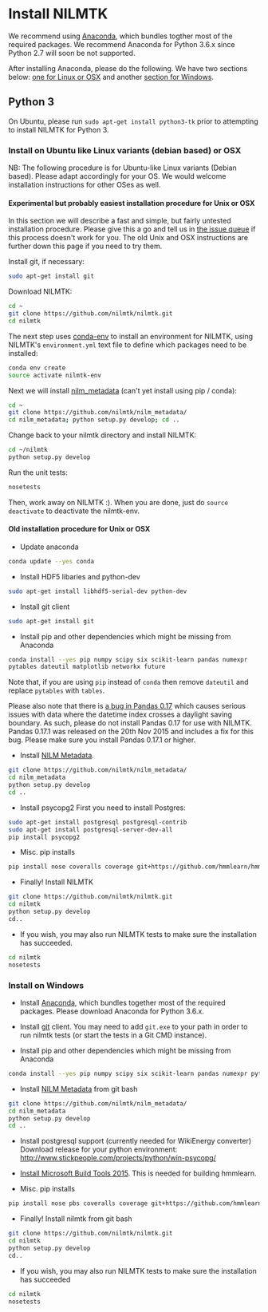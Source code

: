 
# Install NILMTK

We recommend using
[Anaconda](https://store.continuum.io/cshop/anaconda/), which bundles
togther most of the required packages. We recommend Anaconda for
Python 3.6.x since Python 2.7 will soon be not supported.

After installing Anaconda, please do the following.  We have two
sections below:
[one for Linux or OSX](#install-on-ubuntu-like-linux-variants-debian-based-or-osx)
and another [section for Windows](#install-on-windows).

## Python 3

On Ubuntu, please run `sudo apt-get install python3-tk` prior to attempting to
install NILMTK for Python 3.

### Install on Ubuntu like Linux variants (debian based) or OSX

NB: The following procedure is for Ubuntu-like Linux variants (Debian
based). Please adapt accordingly for your OS. We would welcome
installation instructions for other OSes as well.

#### Experimental but probably easiest installation procedure for Unix or OSX

In this section we will describe a fast and simple, but fairly
untested installation procedure.  Please give this a go and tell us in
[the issue queue](https://github.com/nilmtk/nilmtk/issues) if this
process doesn't work for you.  The old Unix and OSX instructions are
further down this page if you need to try them.

Install git, if necessary:

```bash
sudo apt-get install git
```

Download NILMTK:

```bash
cd ~
git clone https://github.com/nilmtk/nilmtk.git
cd nilmtk
```

The next step uses [conda-env](https://github.com/conda/conda-env) to
install an environment for NILMTK, using NILMTK's `environment.yml`
text file to define which packages need to be installed:

```bash
conda env create
source activate nilmtk-env
```

Next we will install
[nilm_metadata](https://github.com/nilmtk/nilm_metadata) (can't yet
install using pip / conda):

```bash
cd ~
git clone https://github.com/nilmtk/nilm_metadata/
cd nilm_metadata; python setup.py develop; cd ..
```

Change back to your nilmtk directory and install NILMTK:

```bash
cd ~/nilmtk
python setup.py develop
```

Run the unit tests:

```bash
nosetests
```

Then, work away on NILMTK :).  When you are done, just do `source
deactivate` to deactivate the nilmtk-env.


#### Old installation procedure for Unix or OSX

- Update anaconda
```bash
conda update --yes conda
```

- Install HDF5 libaries and python-dev
```bash
sudo apt-get install libhdf5-serial-dev python-dev
```

- Install git client
```bash
sudo apt-get install git
```

- Install pip and other dependencies which might be missing from Anaconda
```bash
conda install --yes pip numpy scipy six scikit-learn pandas numexpr
pytables dateutil matplotlib networkx future
```
Note that, if you are using `pip` instead of `conda` then remove
`dateutil` and replace `pytables` with `tables`.

Please also note that there is
[a bug in Pandas 0.17](https://github.com/pydata/pandas/issues/11626)
which causes serious issues with data where the datetime index crosses
a daylight saving boundary.  As such, please do not install Pandas
0.17 for use with NILMTK.  Pandas 0.17.1 was released on the 20th Nov
2015 and includes a fix for this bug.  Please make sure you install
Pandas 0.17.1 or higher.

- Install [NILM Metadata](https://github.com/nilmtk/nilm_metadata).
```bash
git clone https://github.com/nilmtk/nilm_metadata/
cd nilm_metadata
python setup.py develop
cd ..
```

- Install psycopg2
First you need to install Postgres:
```bash
sudo apt-get install postgresql postgresql-contrib
sudo apt-get install postgresql-server-dev-all
pip install psycopg2
```

- Misc. pip installs
```bash
pip install nose coveralls coverage git+https://github.com/hmmlearn/hmmlearn.git@ae1a41e4d03ea61b7a25cba68698e8e2e52880ad#egg=hmmlearn
```

- Finally! Install NILMTK
```bash
git clone https://github.com/nilmtk/nilmtk.git
cd nilmtk
python setup.py develop
cd..
```

- If you wish, you may also run NILMTK tests to make sure the installation has succeeded.
```bash
cd nilmtk
nosetests
```

### Install on Windows

- Install [Anaconda](https://store.continuum.io/cshop/anaconda/), which bundles together most of the required packages. Please download Anaconda for Python 3.6.x.

- Install [git](http://git-scm.com/download/win) client. You may need to add `git.exe` to your path in order to run nilmtk tests (or start the tests in a Git CMD instance).

- Install pip and other dependencies which might be missing from Anaconda
```bash
conda install --yes pip numpy scipy six scikit-learn pandas numexpr pytables==3.2.2 dateutil matplotlib networkx future
```

- Install [NILM Metadata](https://github.com/nilmtk/nilm_metadata) from git bash
```bash
git clone https://github.com/nilmtk/nilm_metadata/
cd nilm_metadata
python setup.py develop
cd ..
```

-  Install postgresql support (currently needed for WikiEnergy converter)
Download release for your python environment:
http://www.stickpeople.com/projects/python/win-psycopg/

- [Install Microsoft Build Tools 2015](https://www.microsoft.com/en-us/download/details.aspx?id=48159). This is needed for building hmmlearn. 

- Misc. pip installs
```bash
pip install nose pbs coveralls coverage git+https://github.com/hmmlearn/hmmlearn.git@ae1a41e4d03ea61b7a25cba68698e8e2e52880ad#egg=hmmlearn
```

- Finally! Install nilmtk from git bash
```bash
git clone https://github.com/nilmtk/nilmtk.git
cd nilmtk
python setup.py develop
cd..
```

- If you wish, you may also run NILMTK tests to make sure the installation has succeeded
```bash
cd nilmtk
nosetests
```
